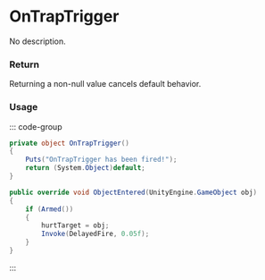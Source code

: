 # OnTrapTrigger
<Badge type="info" text="Traps"/><Badge type="danger" text="Carbon Compatible"/><Badge type="warning" text="Oxide Compatible"/>
No description.
### Return
Returning a non-null value cancels default behavior.

### Usage
::: code-group
```csharp [Example]
private object OnTrapTrigger()
{
	Puts("OnTrapTrigger has been fired!");
	return (System.Object)default;
}
```
```csharp [Source — Assembly-CSharp @ BearTrap]
public override void ObjectEntered(UnityEngine.GameObject obj)
{
	if (Armed())
	{
		hurtTarget = obj;
		Invoke(DelayedFire, 0.05f);
	}
}

```
:::
